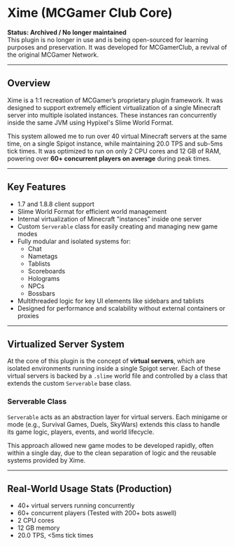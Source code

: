 # Xime (MCGamer Club Core)

**Status: Archived / No longer maintained**  
This plugin is no longer in use and is being open-sourced for learning purposes and preservation. It was developed for MCGamerClub, a revival of the original MCGamer Network.

---

## Overview

Xime is a 1:1 recreation of MCGamer’s proprietary plugin framework. It was designed to support extremely efficient virtualization of a single Minecraft server into multiple isolated instances. These instances ran concurrently inside the same JVM using Hypixel's Slime World Format.

This system allowed me to run over 40 virtual Minecraft servers at the same time, on a single Spigot instance, while maintaining 20.0 TPS and sub-5ms tick times. It was optimized to run on only 2 CPU cores and 12 GB of RAM, powering over **60+ concurrent players on average** during peak times.

---

## Key Features

- 1.7 and 1.8.8 client support
- Slime World Format for efficient world management
- Internal virtualization of Minecraft "instances" inside one server
- Custom `Serverable` class for easily creating and managing new game modes
- Fully modular and isolated systems for:
  - Chat
  - Nametags
  - Tablists
  - Scoreboards
  - Holograms
  - NPCs
  - Bossbars
- Multithreaded logic for key UI elements like sidebars and tablists
- Designed for performance and scalability without external containers or proxies

---

## Virtualized Server System

At the core of this plugin is the concept of **virtual servers**, which are isolated environments running inside a single Spigot server. Each of these virtual servers is backed by a `.slime` world file and controlled by a class that extends the custom `Serverable` base class.

### Serverable Class

`Serverable` acts as an abstraction layer for virtual servers. Each minigame or mode (e.g., Survival Games, Duels, SkyWars) extends this class to handle its game logic, players, events, and world lifecycle.

This approach allowed new game modes to be developed rapidly, often within a single day, due to the clean separation of logic and the reusable systems provided by Xime.

---

## Real-World Usage Stats (Production)

- 40+ virtual servers running concurrently  
- 60+ concurrent players (Tested with 200+ bots aswell)
- 2 CPU cores  
- 12 GB memory  
- 20.0 TPS, <5ms tick times

